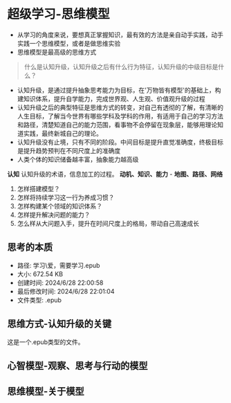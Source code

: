 ﻿# 超级学习-思维模型
- 从学习的角度来说，要想真正掌握知识，最有效的方法是亲自动手实践，动手实践一个思维模型，或者是做思维实验
- 思维模型是最高级的思维方式

> 什么是认知升级，认知升级之后有什么行为特征，认知升级的中级目标是什么？  
- 认知升级，是通过提升抽象思考能力为目标，在'万物皆有模型'的基础上，构建知识体系，提升自学能力，完成世界观、人生观、价值观升级的过程
- 认知升级之后的典型特征是思维方式的转变，对自己有透彻的了解，有清晰的人生目标，了解当今世界有哪些学科及学科的作用，有适用于自己的学习方法和路径，清楚知道自己的能力范围，看事物不会停留在现象层，能够用理论知道实践，最终新城自己的理论。
- 认知升级没有止境，只有不同的阶段。中间目标是提升直觉准确度，终极目标是提升趋势预判在不同尺度上的准确度
- 人类个体的知识储备越丰富，抽象能力越高级

**认知** 认知升级的术语，信息加工的过程。
**动机、知识、能力** - **地图、路径、网络**

1. 怎样搭建模型？
2. 怎样将持续学习这一行为养成习惯？
3. 怎样构建某个领域的知识体系？
4. 怎样提升解决问题的能力？
5. 怎么样从大问题入手，提升在时间尺度上的格局，带动自己高速成长

## 思考的本质
- 路径: 学习\爱，需要学习.epub
- 大小: 672.54 KB
- 创建时间: 2024/6/28 22:00:58
- 最后修改时间: 2024/6/28 22:01:04
- 文件类型: .epub

## 思维方式-认知升级的关键
这是一个.epub类型的文件。

## 心智模型-观察、思考与行动的模型

## 思维模型-关于模型

## 


